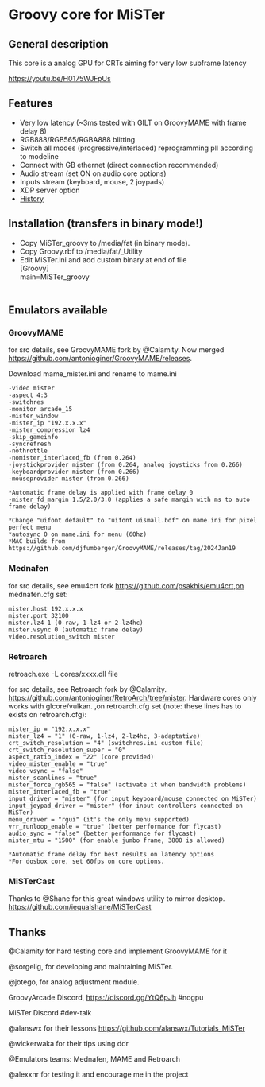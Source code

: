 # Groovy core for MiSTer

## General description
This core is a analog GPU for CRTs aiming for very low subframe latency

https://youtu.be/H0175WJFpUs

## Features 
- Very low latency (~3ms tested with GILT on GroovyMAME with frame delay 8)
- RGB888/RGB565/RGBA888 blitting
- Switch all modes (progressive/interlaced) reprogramming pll according to modeline
- Connect with GB ethernet (direct connection recommended)
- Audio stream (set ON on audio core options)
- Inputs stream (keyboard, mouse, 2 joypads)
- XDP server option
- [History](https://github.com/psakhis/Groovy_MiSTer/blob/main/history.txt)

## Installation (transfers in binary mode!)
- Copy MiSTer_groovy to /media/fat (in binary mode).
- Copy Groovy.rbf to /media/fat/_Utility
- Edit MiSTer.ini and add custom binary at end of file<br />
  [Groovy]<br />
  main=MiSTer_groovy<br />
  <br />
## Emulators available
### GroovyMAME 
 for src details, see GroovyMAME fork by @Calamity. Now merged https://github.com/antonioginer/GroovyMAME/releases.
 
 Download mame_mister.ini and rename to mame.ini
 
    -video mister 
    -aspect 4:3 
    -switchres 
    -monitor arcade_15 
    -mister_window 
    -mister_ip "192.x.x.x" 
    -mister_compression lz4
    -skip_gameinfo 
    -syncrefresh 
    -nothrottle
    -nomister_interlaced_fb (from 0.264) 
    -joystickprovider mister (from 0.264, analog joysticks from 0.266)
    -keyboardprovider mister (from 0.266)
    -mouseprovider mister (from 0.266)
        
    *Automatic frame delay is applied with frame delay 0
    -mister_fd_margin 1.5/2.0/3.0 (applies a safe margin with ms to auto frame delay)

    *Change "uifont default" to "uifont uismall.bdf" on mame.ini for pixel perfect menu
    *autosync 0 on mame.ini for menu (60hz)
    *MAC builds from https://github.com/djfumberger/GroovyMAME/releases/tag/2024Jan19
    
### Mednafen 
  for src details, see emu4crt fork https://github.com/psakhis/emu4crt,on mednafen.cfg set:
  
    mister.host 192.x.x.x
    mister.port 32100
    mister.lz4 1 (0-raw, 1-lz4 or 2-lz4hc)
    mister.vsync 0 (automatic frame delay)
    video.resolution_switch mister
  
### Retroarch 
retroach.exe -L cores/xxxx.dll file

for src details, see Retroarch fork by @Calamity. https://github.com/antonioginer/RetroArch/tree/mister. Hardware cores only works with glcore/vulkan.
 ,on retroarch.cfg set (note: these lines has to exists on retroarch.cfg):
  
    mister_ip = "192.x.x.x"
    mister_lz4 = "1" (0-raw, 1-lz4, 2-lz4hc, 3-adaptative)
    crt_switch_resolution = "4" (switchres.ini custom file)
    crt_switch_resolution_super = "0"
    aspect_ratio_index = "22" (core provided)
    video_mister_enable = "true"
    video_vsync = "false"
    mister_scanlines = "true" 
    mister_force_rgb565 = "false" (activate it when bandwidth problems)
    mister_interlaced_fb = "true"
    input_driver = "mister" (for input keyboard/mouse connected on MiSTer)
    input_joypad_driver = "mister" (for input controllers connected on MiSTer)
    menu_driver = "rgui" (it's the only menu supported)
    vrr_runloop_enable = "true" (better performance for flycast)
    audio_sync = "false" (better performance for flycast)
    mister_mtu = "1500" (for enable jumbo frame, 3800 is allowed)

    *Automatic frame delay for best results on latency options
    *For dosbox core, set 60fps on core options.
    
### MiSTerCast 
Thanks to @Shane for this great windows utility to mirror desktop. https://github.com/iequalshane/MiSTerCast

## Thanks
@Calamity for hard testing core and implement GroovyMAME for it

@sorgelig, for developing and maintaining MiSTer.

@jotego, for analog adjustment module.

GroovyArcade Discord, https://discord.gg/YtQ6pJh #nogpu

MiSTer Discord #dev-talk

@alanswx for their lessons https://github.com/alanswx/Tutorials_MiSTer

@wickerwaka for their tips using ddr

@Emulators teams: Mednafen, MAME and Retroarch

@alexxnr for testing it and encourage me in the project

